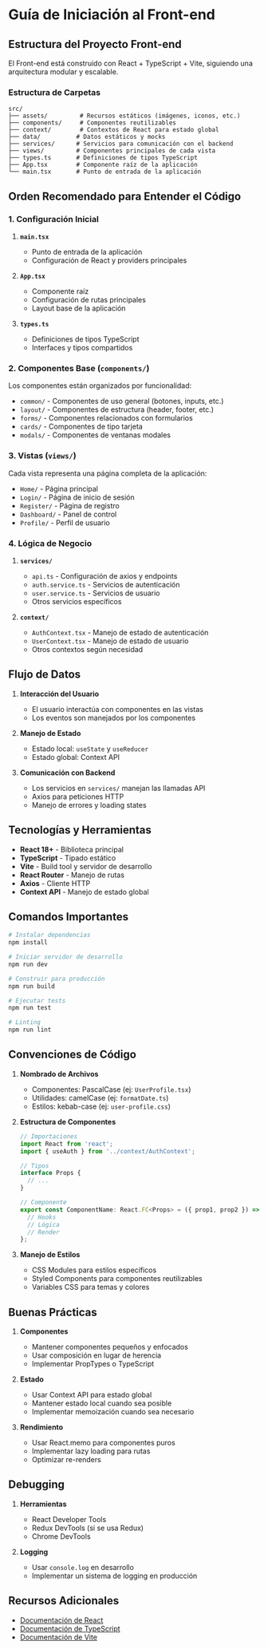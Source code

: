 # Guía de Iniciación al Front-end

## Estructura del Proyecto Front-end

El Front-end está construido con React + TypeScript + Vite, siguiendo una arquitectura modular y escalable.

### Estructura de Carpetas
```
src/
├── assets/         # Recursos estáticos (imágenes, iconos, etc.)
├── components/     # Componentes reutilizables
├── context/        # Contextos de React para estado global
├── data/          # Datos estáticos y mocks
├── services/      # Servicios para comunicación con el backend
├── views/         # Componentes principales de cada vista
├── types.ts       # Definiciones de tipos TypeScript
├── App.tsx        # Componente raíz de la aplicación
└── main.tsx       # Punto de entrada de la aplicación
```

## Orden Recomendado para Entender el Código

### 1. Configuración Inicial
1. **`main.tsx`**
   - Punto de entrada de la aplicación
   - Configuración de React y providers principales

2. **`App.tsx`**
   - Componente raíz
   - Configuración de rutas principales
   - Layout base de la aplicación

3. **`types.ts`**
   - Definiciones de tipos TypeScript
   - Interfaces y tipos compartidos

### 2. Componentes Base (`components/`)
Los componentes están organizados por funcionalidad:
- `common/` - Componentes de uso general (botones, inputs, etc.)
- `layout/` - Componentes de estructura (header, footer, etc.)
- `forms/` - Componentes relacionados con formularios
- `cards/` - Componentes de tipo tarjeta
- `modals/` - Componentes de ventanas modales

### 3. Vistas (`views/`)
Cada vista representa una página completa de la aplicación:
- `Home/` - Página principal
- `Login/` - Página de inicio de sesión
- `Register/` - Página de registro
- `Dashboard/` - Panel de control
- `Profile/` - Perfil de usuario

### 4. Lógica de Negocio
1. **`services/`**
   - `api.ts` - Configuración de axios y endpoints
   - `auth.service.ts` - Servicios de autenticación
   - `user.service.ts` - Servicios de usuario
   - Otros servicios específicos

2. **`context/`**
   - `AuthContext.tsx` - Manejo de estado de autenticación
   - `UserContext.tsx` - Manejo de estado de usuario
   - Otros contextos según necesidad

## Flujo de Datos

1. **Interacción del Usuario**
   - El usuario interactúa con componentes en las vistas
   - Los eventos son manejados por los componentes

2. **Manejo de Estado**
   - Estado local: `useState` y `useReducer`
   - Estado global: Context API

3. **Comunicación con Backend**
   - Los servicios en `services/` manejan las llamadas API
   - Axios para peticiones HTTP
   - Manejo de errores y loading states

## Tecnologías y Herramientas

- **React 18+** - Biblioteca principal
- **TypeScript** - Tipado estático
- **Vite** - Build tool y servidor de desarrollo
- **React Router** - Manejo de rutas
- **Axios** - Cliente HTTP
- **Context API** - Manejo de estado global

## Comandos Importantes

```bash
# Instalar dependencias
npm install

# Iniciar servidor de desarrollo
npm run dev

# Construir para producción
npm run build

# Ejecutar tests
npm run test

# Linting
npm run lint
```

## Convenciones de Código

1. **Nombrado de Archivos**
   - Componentes: PascalCase (ej: `UserProfile.tsx`)
   - Utilidades: camelCase (ej: `formatDate.ts`)
   - Estilos: kebab-case (ej: `user-profile.css`)

2. **Estructura de Componentes**
   ```typescript
   // Importaciones
   import React from 'react';
   import { useAuth } from '../context/AuthContext';
   
   // Tipos
   interface Props {
     // ...
   }
   
   // Componente
   export const ComponentName: React.FC<Props> = ({ prop1, prop2 }) => {
     // Hooks
     // Lógica
     // Render
   };
   ```

3. **Manejo de Estilos**
   - CSS Modules para estilos específicos
   - Styled Components para componentes reutilizables
   - Variables CSS para temas y colores

## Buenas Prácticas

1. **Componentes**
   - Mantener componentes pequeños y enfocados
   - Usar composición en lugar de herencia
   - Implementar PropTypes o TypeScript

2. **Estado**
   - Usar Context API para estado global
   - Mantener estado local cuando sea posible
   - Implementar memoización cuando sea necesario

3. **Rendimiento**
   - Usar React.memo para componentes puros
   - Implementar lazy loading para rutas
   - Optimizar re-renders

## Debugging

1. **Herramientas**
   - React Developer Tools
   - Redux DevTools (si se usa Redux)
   - Chrome DevTools

2. **Logging**
   - Usar `console.log` en desarrollo
   - Implementar un sistema de logging en producción

## Recursos Adicionales

- [Documentación de React](https://reactjs.org/docs/getting-started.html)
- [Documentación de TypeScript](https://www.typescriptlang.org/docs/)
- [Documentación de Vite](https://vitejs.dev/guide/) 